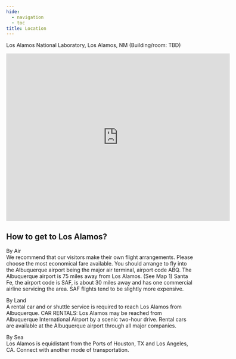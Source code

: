 ```yaml
---
hide:
  - navigation
  - toc
title: Location
---
```


Los Alamos National Laboratory, Los Alamos, NM (Building/room: TBD)

<iframe src="https://www.google.com/maps/embed?pb=!1m18!1m12!1m3!1d51715.980323490076!2d-106.29004104999999!3d35.89192245!2m3!1f0!2f0!3f0!3m2!1i1024!2i768!4f13.1!3m3!1m2!1s0x87186cacdd7d64a7%3A0xe2627730b580ad3d!2sLos%20Alamos%2C%20NM%2087544!5e0!3m2!1sen!2sus!4v1728592499703!5m2!1sen!2sus" width="600" height="450" style="border:0;" allowfullscreen="" loading="lazy" referrerpolicy="no-referrer-when-downgrade"></iframe>


## How to get to Los Alamos?
By Air
<br>We recommend that our visitors make their own flight arrangements. Please choose the most economical fare available. You should arrange to fly into the Albuquerque airport being the major air terminal, airport code ABQ. The Albuquerque airport is 75 miles away from Los Alamos. (See Map 1) Santa Fe, the airport code is SAF, is about 30 miles away and has one commercial airline servicing the area. SAF flights tend to be slightly more expensive.

By Land
<br>A rental car and or shuttle service is required to reach Los Alamos from Albuquerque.
CAR RENTALS: Los Alamos may be reached from Albuquerque International Airport by a scenic two-hour drive. Rental cars are available at the Albuquerque airport through all major companies.

By Sea
<br>Los Alamos is equidistant from the Ports of Houston, TX and Los Angeles, CA. Connect with another mode of transportation.  
